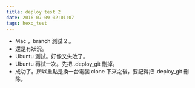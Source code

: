 ```yaml
---
title: deploy test 2
date: 2016-07-09 02:01:07
tags: hexo_test
---
```


- Mac ，branch 測試 2 。
- 還是有狀況。
- Ubuntu 測試。好像又失敗了。
- Ubuntu 再試一次。先把 .deploy_git 刪掉。
- 成功了。所以重點是換一台電腦 clone 下來之後，要記得把 .deploy_git 刪除。
